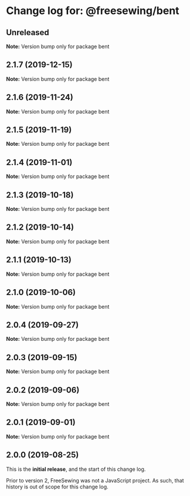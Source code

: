 # Change log for: @freesewing/bent


## Unreleased

**Note:** Version bump only for package bent


## 2.1.7 (2019-12-15)

**Note:** Version bump only for package bent


## 2.1.6 (2019-11-24)

**Note:** Version bump only for package bent


## 2.1.5 (2019-11-19)

**Note:** Version bump only for package bent


## 2.1.4 (2019-11-01)

**Note:** Version bump only for package bent


## 2.1.3 (2019-10-18)

**Note:** Version bump only for package bent


## 2.1.2 (2019-10-14)

**Note:** Version bump only for package bent


## 2.1.1 (2019-10-13)

**Note:** Version bump only for package bent


## 2.1.0 (2019-10-06)

**Note:** Version bump only for package bent


## 2.0.4 (2019-09-27)

**Note:** Version bump only for package bent


## 2.0.3 (2019-09-15)

**Note:** Version bump only for package bent


## 2.0.2 (2019-09-06)

**Note:** Version bump only for package bent


## 2.0.1 (2019-09-01)

**Note:** Version bump only for package bent




## 2.0.0 (2019-08-25)

This is the **initial release**, and the start of this change log.

Prior to version 2, FreeSewing was not a JavaScript project.
As such, that history is out of scope for this change log.
